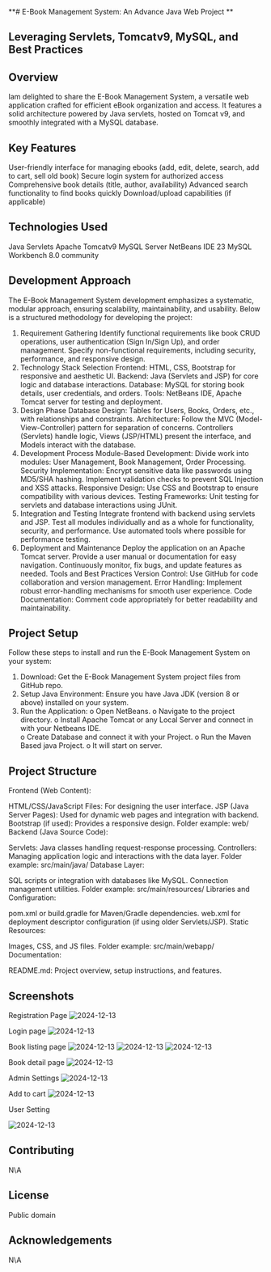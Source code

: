 **# E-Book Management System: An Advance Java Web Project **

## Leveraging Servlets, Tomcatv9, MySQL, and Best Practices

## Overview

Iam delighted to share the E-Book Management System, a versatile web application crafted for efficient eBook organization and access. It features a solid architecture powered by Java servlets, hosted on Tomcat v9, and smoothly integrated with a MySQL database.

## Key Features

User-friendly interface for managing ebooks (add, edit, delete, search, add to cart, sell old book)
Secure login system for authorized access
Comprehensive book details (title, author, availability)
Advanced search functionality to find books quickly
Download/upload capabilities (if applicable)

## Technologies Used

Java Servlets
Apache Tomcatv9
MySQL Server
NetBeans IDE 23
MySQL Workbench 8.0 community

## Development Approach
The E-Book Management System development emphasizes a systematic, modular approach, ensuring scalability, maintainability, and usability. Below is a structured methodology for developing the project:

1. Requirement Gathering
Identify functional requirements like book CRUD operations, user authentication (Sign In/Sign Up), and order management.
Specify non-functional requirements, including security, performance, and responsive design.
2. Technology Stack Selection
Frontend: HTML, CSS, Bootstrap for responsive and aesthetic UI.
Backend: Java (Servlets and JSP) for core logic and database interactions.
Database: MySQL for storing book details, user credentials, and orders.
Tools: NetBeans IDE, Apache Tomcat server for testing and deployment.
3. Design Phase
Database Design:
Tables for Users, Books, Orders, etc., with relationships and constraints.
Architecture:
Follow the MVC (Model-View-Controller) pattern for separation of concerns.
Controllers (Servlets) handle logic, Views (JSP/HTML) present the interface, and Models interact with the database.
4. Development Process
Module-Based Development:
Divide work into modules: User Management, Book Management, Order Processing.
Security Implementation:
Encrypt sensitive data like passwords using MD5/SHA hashing.
Implement validation checks to prevent SQL Injection and XSS attacks.
Responsive Design:
Use CSS and Bootstrap to ensure compatibility with various devices.
Testing Frameworks:
Unit testing for servlets and database interactions using JUnit.
5. Integration and Testing
Integrate frontend with backend using servlets and JSP.
Test all modules individually and as a whole for functionality, security, and performance.
Use automated tools where possible for performance testing.
6. Deployment and Maintenance
Deploy the application on an Apache Tomcat server.
Provide a user manual or documentation for easy navigation.
Continuously monitor, fix bugs, and update features as needed.
Tools and Best Practices
Version Control: Use GitHub for code collaboration and version management.
Error Handling: Implement robust error-handling mechanisms for smooth user experience.
Code Documentation: Comment code appropriately for better readability and maintainability.

## Project Setup

Follow these steps to install and run the E-Book Management System on your system:
1.	Download: Get the E-Book Management System project files from GitHub repo.
2.	Setup Java Environment: Ensure you have Java JDK (version 8 or above) installed on your system.
3.	Run the Application:
o	Open NetBeans. 
o	Navigate to the project directory.
o	Install Apache Tomcat or any Local Server and connect in with your Netbeans IDE.  
o	Create Database and connect it with your Project.
o	Run the Maven Based java Project.
o	It will start on server.


## Project Structure
Frontend (Web Content):

HTML/CSS/JavaScript Files: For designing the user interface.
JSP (Java Server Pages): Used for dynamic web pages and integration with backend.
Bootstrap (if used): Provides a responsive design.
Folder example: web/
Backend (Java Source Code):

Servlets: Java classes handling request-response processing.
Controllers: Managing application logic and interactions with the data layer.
Folder example: src/main/java/
Database Layer:

SQL scripts or integration with databases like MySQL.
Connection management utilities.
Folder example: src/main/resources/
Libraries and Configuration:

pom.xml or build.gradle for Maven/Gradle dependencies.
web.xml for deployment descriptor configuration (if using older Servlets/JSP).
Static Resources:

Images, CSS, and JS files.
Folder example: src/main/webapp/
Documentation:

README.md: Project overview, setup instructions, and features.

## Screenshots

Registration Page
![2024-12-13](https://github.com/user-attachments/assets/76dfcf87-e208-40bf-b796-072776b98ac9)

Login page
![2024-12-13](https://github.com/user-attachments/assets/69cb61ce-c7a3-4f07-8581-802c0cfa4741)

Book listing page
![2024-12-13](https://github.com/user-attachments/assets/f644ee87-25dc-4f2c-8fd0-726db356de1c)
![2024-12-13](https://github.com/user-attachments/assets/12136a03-8c9c-40cd-a556-e6dbb5416aa8)
![2024-12-13](https://github.com/user-attachments/assets/002c6a35-6012-4d1a-8339-33d4d9ea0427)

Book detail page
![2024-12-13](https://github.com/user-attachments/assets/c629a388-edcf-4399-b690-56266e241dbc)

Admin Settings
![2024-12-13](https://github.com/user-attachments/assets/996c4da1-fc61-4d0a-affa-f0c7dc20551d)

Add to cart
![2024-12-13](https://github.com/user-attachments/assets/dfe2a8df-c8f6-4648-9b70-a550895fcb33)

User Setting

![2024-12-13](https://github.com/user-attachments/assets/9395dbbd-fe76-46a3-9844-dcb02f6b919e)



## Contributing
N\A

## License

Public domain

## Acknowledgements
N\A

